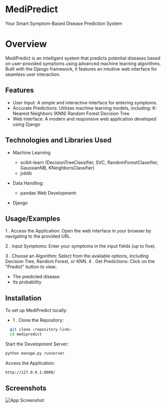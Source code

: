 
# MediPredict
Your Smart Symptom-Based Disease Prediction System

# Overview
MediPredict is an intelligent system that predicts potential diseases based on user-provided symptoms using advanced machine learning algorithms. Built with the Django framework, it features an intuitive web interface for seamless user interaction.




## Features

- User Input: A simple and interactive interface for entering symptoms.
- Accurate Predictions:
Utilizes machine learning models, including:
K-Nearest Neighbors (KNN)
Random Forest
Decision Tree
- Web Interface:
A modern and responsive web application developed using Django



## Technologies and Libraries Used
- Machine Learning
    - scikit-learn (DecisionTreeClassifier, SVC, RandomForestClassifier, GaussianNB, KNeighborsClassifier)
    - joblib

- Data Handling:
   - pandas
Web Development:
- Django

## Usage/Examples


1 . Access the Application:
Open the web interface in your browser by navigating to the provided URL.

2 . Input Symptoms:
Enter your symptoms in the input fields (up to five).

3 . Choose an Algorithm:
Select from the available options, including Decision Tree, Random Forest, or KNN.
4 . Get Predictions:
Click on the "Predict" button to view:
 - The predicted disease
 - Its probability
 


## Installation

To set up MediPredict locally:
 - 1 . Clone the Repository:

```bash
  git clone <repository-link>  
  cd medipredict  

```
  Start the Development Server:
  ```bash
 python manage.py runserver  
 

``` 
Access the Application:
```bash
http://127.0.0.1:8000/  

```

## Screenshots

![App Screenshot](https://via.placeholder.com/468x300?text=App+Screenshot+Here)

